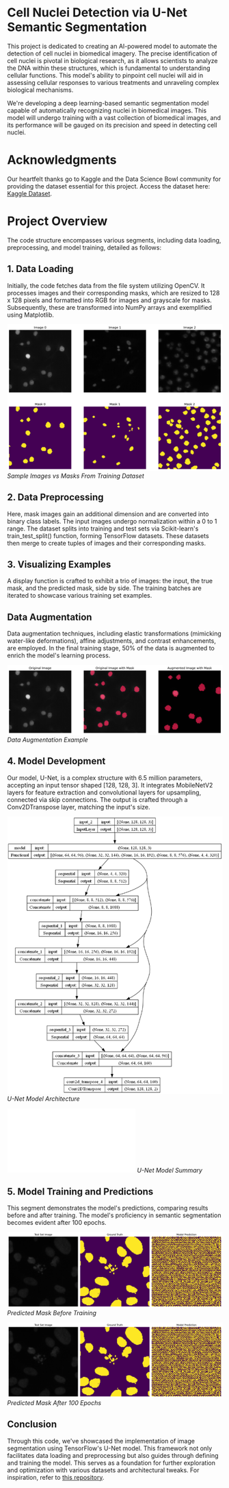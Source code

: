 # Cell Nuclei Detection via U-Net Semantic Segmentation

This project is dedicated to creating an AI-powered model to automate the detection of cell nuclei in biomedical imagery. The precise identification of cell nuclei is pivotal in biological research, as it allows scientists to analyze the DNA within these structures, which is fundamental to understanding cellular functions. This model's ability to pinpoint cell nuclei will aid in assessing cellular responses to various treatments and unraveling complex biological mechanisms.

We're developing a deep learning-based semantic segmentation model capable of automatically recognizing nuclei in biomedical images. This model will undergo training with a vast collection of biomedical images, and its performance will be gauged on its precision and speed in detecting cell nuclei.

# Acknowledgments

Our heartfelt thanks go to Kaggle and the Data Science Bowl community for providing the dataset essential for this project. Access the dataset here: [Kaggle Dataset](https://www.kaggle.com/competitions/data-science-bowl-2018/data).

# Project Overview

The code structure encompasses various segments, including data loading, preprocessing, and model training, detailed as follows:

## 1. Data Loading

Initially, the code fetches data from the file system utilizing OpenCV. It processes images and their corresponding masks, which are resized to 128 x 128 pixels and formatted into RGB for images and grayscale for masks. Subsequently, these are transformed into NumPy arrays and exemplified using Matplotlib.

![Sample Images vs Masks From Training Dataset](images/training_data_sample.png)
*Sample Images vs Masks From Training Dataset*

## 2. Data Preprocessing

Here, mask images gain an additional dimension and are converted into binary class labels. The input images undergo normalization within a 0 to 1 range. The dataset splits into training and test sets via Scikit-learn's train_test_split() function, forming TensorFlow datasets. These datasets then merge to create tuples of images and their corresponding masks.

## 3. Visualizing Examples

A display function is crafted to exhibit a trio of images: the input, the true mask, and the predicted mask, side by side. The training batches are iterated to showcase various training set examples.

## Data Augmentation

Data augmentation techniques, including elastic transformations (mimicking water-like deformations), affine adjustments, and contrast enhancements, are employed. In the final training stage, 50% of the data is augmented to enrich the model's learning process.

![Data Augmentation Example](images/augmentation.png)
*Data Augmentation Example*

## 4. Model Development

Our model, U-Net, is a complex structure with 6.5 million parameters, accepting an input tensor shaped [128, 128, 3]. It integrates MobileNetV2 layers for feature extraction and convolutional layers for upsampling, connected via skip connections. The output is crafted through a Conv2DTranspose layer, matching the input's size.

![U-Net Model Architecture](model.png)
*U-Net Model Architecture*

![U-Net Model Summary](images/model_summary.txt)
*U-Net Model Summary*

## 5. Model Training and Predictions

This segment demonstrates the model's predictions, comparing results before and after training. The model's proficiency in semantic segmentation becomes evident after 100 epochs.

![Predicted Mask Before Training](images/prediction_before_training.png)
*Predicted Mask Before Training*

![Predicted Mask After Training](images/prediction_before_training.png)
*Predicted Mask After 100 Epochs*

## Conclusion

Through this code, we've showcased the implementation of image segmentation using TensorFlow's U-Net model. This framework not only facilitates data loading and preprocessing but also guides through defining and training the model. This serves as a foundation for further exploration and optimization with various datasets and architectural tweaks. For inspiration, refer to [this repository](https://github.com/M-ImranIsmael/Nuclei-Image-Segmentation/tree/master).